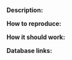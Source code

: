 [//]: # (REMBEMBER! Add links to things related to the bug using for example:)
[//]: # (http://wowhead.com/)
[//]: # (wotlk-twinhead.twinstar.cz)

<strong>Description:</strong>
<p dir="auto"><strong>How to reproduce:</strong></p>
<p dir="auto"><strong>How it should work:</strong></p>
<p dir="auto"><strong>Database links:</strong></p>
